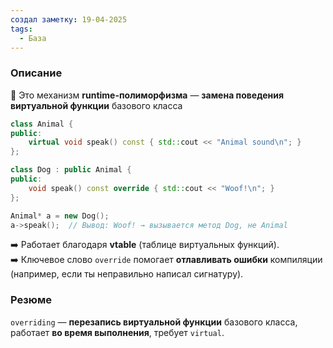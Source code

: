 ```yaml
---
создал заметку: 19-04-2025
tags:
  - База
---
```

### Описание
🔸 Это механизм **runtime-полиморфизма** — **замена поведения виртуальной функции** базового класса
```cpp
class Animal {
public:
    virtual void speak() const { std::cout << "Animal sound\n"; }
};

class Dog : public Animal {
public:
    void speak() const override { std::cout << "Woof!\n"; }
};
```
```cpp
Animal* a = new Dog();
a->speak();  // Вывод: Woof! → вызывается метод Dog, не Animal
```
➡️ Работает благодаря **vtable** (таблице виртуальных функций).  
➡️ Ключевое слово `override` помогает **отлавливать ошибки** компиляции (например, если ты неправильно написал сигнатуру).
### Резюме
`overriding` — **перезапись виртуальной функции** базового класса, работает **во время выполнения**, требует `virtual`.